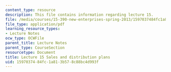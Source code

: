```yaml
---
content_type: resource
description: This file contains information regarding lecture 15.
file: /media/courses/15-390-new-enterprises-spring-2013/1597037484fc1a813b578c88bc4d993f_MIT15_390S13_lec15.pdf
file_type: application/pdf
learning_resource_types:
- Lecture Notes
ocw_type: OCWFile
parent_title: Lecture Notes
parent_type: CourseSection
resourcetype: Document
title: Lecture 15 Sales and distribution plans
uid: 15970374-84fc-1a81-3b57-8c88bc4d993f
---
```

